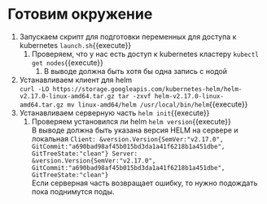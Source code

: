 # Готовим окружение

1. Запускаем скрипт для подготовки переменных для доступа к kubernetes `launch.sh`{{execute}}
    1. Проверяем, что у нас есть доступ к kubernetes кластеру `kubectl get nodes`{{execute}}
        1. В выводе должна быть хотя бы одна запись с нодой
1. Устанавливаем клиент для helm     
   `curl -LO https://storage.googleapis.com/kubernetes-helm/helm-v2.17.0-linux-amd64.tar.gz
tar -zxvf helm-v2.17.0-linux-amd64.tar.gz
mv linux-amd64/helm /usr/local/bin/helm`{{execute}}
1. Устанавливаем серверную часть `helm init`{{execute}}
    1. Проверяем установился ли helm `helm version`{{execute}}  
       В выводе должна быть указана версия HELM на сервере и локальная
       `Client: &version.Version{SemVer:"v2.17.0", GitCommit:"a690bad98af45b015bd3da1a41f6218b1a451dbe", GitTreeState:"clean"}
Server: &version.Version{SemVer:"v2.17.0", GitCommit:"a690bad98af45b015bd3da1a41f6218b1a451dbe", GitTreeState:"clean"}`     
       Если серверная часть возвращает ошибку, то нужно подождать пока поднимутся поды.
